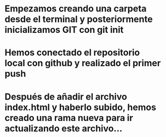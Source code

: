 # Empezamos creando una carpeta desde el terminal y posteriormente inicializamos GIT con git init
# Hemos conectado el repositorio local con github y realizado el primer push
# Después de añadir el archivo index.html y haberlo subido, hemos creado una rama nueva para ir actualizando este archivo...
